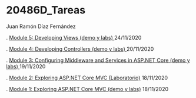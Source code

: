 # 20486D_Tareas

Juan Ramón Díaz Fernández 


 .  [Module 5: Developing Views (demo y labs) ](./Mod05/)     24/11/2020
 
 .  [Module 4: Developing Controllers (demo y labs) ](./Mod04/)     20/11/2020

 .  [Module 3: Configuring Middleware and Services in ASP.NET Core (demo y labs) ](./Mod03/)     19/11/2020

 .  [Module 2: Exploring ASP.NET Core MVC (Laboratorio)](./Mod02/)     18/11/2020

 .  [Module 1: Exploring ASP.NET Core MVC (demo y labs)](./Mod01/)     18/11/2020
 
